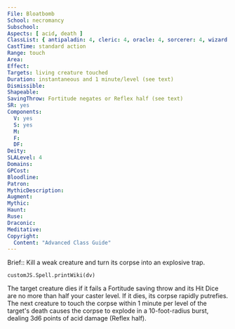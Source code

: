 ```yaml
---
File: Bloatbomb
School: necromancy
Subschool: 
Aspects: [ acid, death ]
ClassList: { antipaladin: 4, cleric: 4, oracle: 4, sorcerer: 4, wizard: 4 }
CastTime: standard action
Range: touch
Area: 
Effect: 
Targets: living creature touched
Duration: instantaneous and 1 minute/level (see text)
Dismissible: 
Shapeable: 
SavingThrow: Fortitude negates or Reflex half (see text)
SR: yes
Components:
  V: yes
  S: yes
  M: 
  F: 
  DF: 
Deity: 
SLALevel: 4
Domains: 
GPCost: 
Bloodline: 
Patron: 
MythicDescription: 
Augment: 
Mythic: 
Haunt: 
Ruse: 
Draconic: 
Meditative: 
Copyright:
  Content: "Advanced Class Guide"
---
```

Brief:: Kill a weak creature and turn its corpse into an explosive trap.

```dataviewjs
customJS.Spell.printWiki(dv)
```

The target creature dies if it fails a Fortitude saving throw and its Hit Dice are no more than half your caster level.  If it dies, its corpse rapidly putrefies. The next creature to touch the corpse within 1 minute per level of the target's death causes the corpse to explode in a 10-foot-radius burst, dealing 3d6 points of acid damage (Reflex half).
